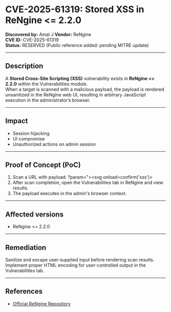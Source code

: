 # CVE-2025-61319: Stored XSS in ReNgine <= 2.2.0

**Discovered by:** Amal J
**Vendor:** ReNgine  
**CVE ID:** CVE-2025-61319  
**Status:** RESERVED (Public reference added: pending MITRE update)

---

## Description
A **Stored Cross-Site Scripting (XSS)** vulnerability exists in **ReNgine <= 2.2.0** within the Vulnerabilities module.  
When a target is scanned with a malicious payload, the payload is rendered unsanitized in the ReNgine web UI, resulting in arbitrary JavaScript execution in the administrator’s browser.

---

## Impact
- Session hijacking  
- UI compromise  
- Unauthorized actions on admin session

---

## Proof of Concept (PoC)
1. Scan a URL with payload:
?param="><svg onload=confirm('xss')>
2. After scan completion, open the Vulnerabilities tab in ReNgine and view results.  
3. The payload executes in the admin's browser context.

---

## Affected versions
- ReNgine <= 2.2.0

---

## Remediation
Sanitize and escape user-supplied input before rendering scan results.  
Implement proper HTML encoding for user-controlled output in the Vulnerabilities tab.

---

## References
- [Official ReNgine Repository](https://github.com/yogeshojha/rengine)
